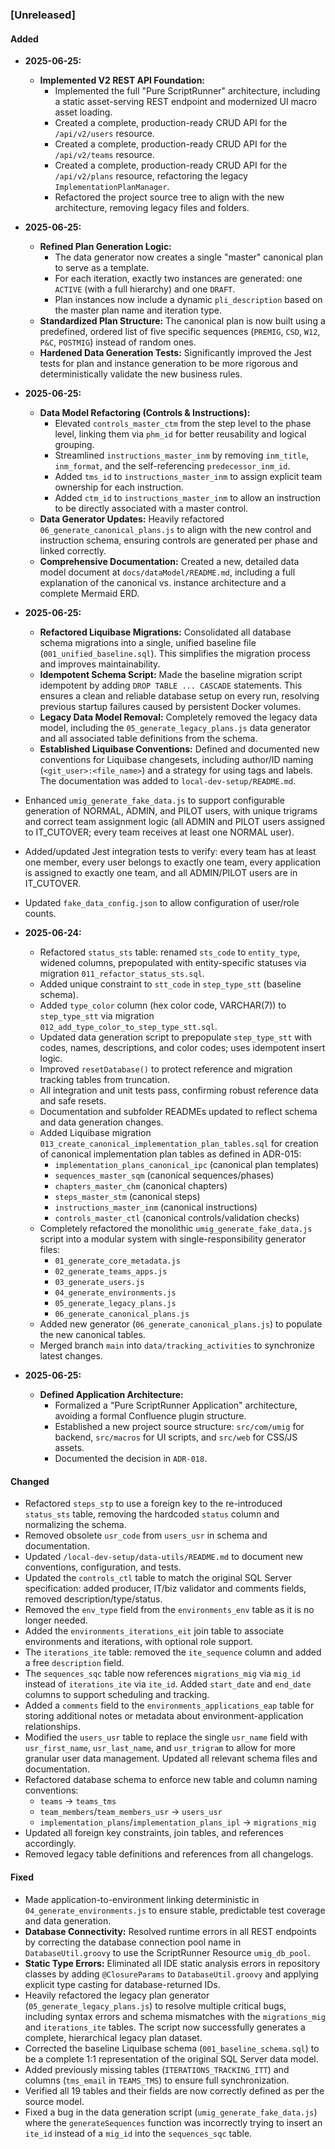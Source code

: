 ### [Unreleased]
#### Added
- **2025-06-25:**
    - **Implemented V2 REST API Foundation:**
        - Implemented the full "Pure ScriptRunner" architecture, including a static asset-serving REST endpoint and modernized UI macro asset loading.
        - Created a complete, production-ready CRUD API for the `/api/v2/users` resource.
        - Created a complete, production-ready CRUD API for the `/api/v2/teams` resource.
        - Created a complete, production-ready CRUD API for the `/api/v2/plans` resource, refactoring the legacy `ImplementationPlanManager`.
        - Refactored the project source tree to align with the new architecture, removing legacy files and folders.
- **2025-06-25:**
    - **Refined Plan Generation Logic:**
        - The data generator now creates a single "master" canonical plan to serve as a template.
        - For each iteration, exactly two instances are generated: one `ACTIVE` (with a full hierarchy) and one `DRAFT`.
        - Plan instances now include a dynamic `pli_description` based on the master plan name and iteration type.
    - **Standardized Plan Structure:** The canonical plan is now built using a predefined, ordered list of five specific sequences (`PREMIG`, `CSD`, `W12`, `P&C`, `POSTMIG`) instead of random ones.
    - **Hardened Data Generation Tests:** Significantly improved the Jest tests for plan and instance generation to be more rigorous and deterministically validate the new business rules.
- **2025-06-25:**
    - **Data Model Refactoring (Controls & Instructions):**
        - Elevated `controls_master_ctm` from the step level to the phase level, linking them via `phm_id` for better reusability and logical grouping.
        - Streamlined `instructions_master_inm` by removing `inm_title`, `inm_format`, and the self-referencing `predecessor_inm_id`.
        - Added `tms_id` to `instructions_master_inm` to assign explicit team ownership for each instruction.
        - Added `ctm_id` to `instructions_master_inm` to allow an instruction to be directly associated with a master control.
    - **Data Generator Updates:** Heavily refactored `06_generate_canonical_plans.js` to align with the new control and instruction schema, ensuring controls are generated per phase and linked correctly.
    - **Comprehensive Documentation:** Created a new, detailed data model document at `docs/dataModel/README.md`, including a full explanation of the canonical vs. instance architecture and a complete Mermaid ERD.

- **2025-06-25:**
    - **Refactored Liquibase Migrations:** Consolidated all database schema migrations into a single, unified baseline file (`001_unified_baseline.sql`). This simplifies the migration process and improves maintainability.
    - **Idempotent Schema Script:** Made the baseline migration script idempotent by adding `DROP TABLE ... CASCADE` statements. This ensures a clean and reliable database setup on every run, resolving previous startup failures caused by persistent Docker volumes.
    - **Legacy Data Model Removal:** Completely removed the legacy data model, including the `05_generate_legacy_plans.js` data generator and all associated table definitions from the schema.
    - **Established Liquibase Conventions:** Defined and documented new conventions for Liquibase changesets, including author/ID naming (`<git_user>:<file_name>`) and a strategy for using tags and labels. The documentation was added to `local-dev-setup/README.md`.
- Enhanced `umig_generate_fake_data.js` to support configurable generation of NORMAL, ADMIN, and PILOT users, with unique trigrams and correct team assignment logic (all ADMIN and PILOT users assigned to IT_CUTOVER; every team receives at least one NORMAL user).
- Added/updated Jest integration tests to verify: every team has at least one member, every user belongs to exactly one team, every application is assigned to exactly one team, and all ADMIN/PILOT users are in IT_CUTOVER.
- Updated `fake_data_config.json` to allow configuration of user/role counts.
- **2025-06-24:**
    - Refactored `status_sts` table: renamed `sts_code` to `entity_type`, widened columns, prepopulated with entity-specific statuses via migration `011_refactor_status_sts.sql`.
    - Added unique constraint to `stt_code` in `step_type_stt` (baseline schema).
    - Added `type_color` column (hex color code, VARCHAR(7)) to `step_type_stt` via migration `012_add_type_color_to_step_type_stt.sql`.
    - Updated data generation script to prepopulate `step_type_stt` with codes, names, descriptions, and color codes; uses idempotent insert logic.
    - Improved `resetDatabase()` to protect reference and migration tracking tables from truncation.
    - All integration and unit tests pass, confirming robust reference data and safe resets.
    - Documentation and subfolder READMEs updated to reflect schema and data generation changes.
    - Added Liquibase migration `013_create_canonical_implementation_plan_tables.sql` for creation of canonical implementation plan tables as defined in ADR-015:
        - `implementation_plans_canonical_ipc` (canonical plan templates)
        - `sequences_master_sqm` (canonical sequences/phases)
        - `chapters_master_chm` (canonical chapters)
        - `steps_master_stm` (canonical steps)
        - `instructions_master_inm` (canonical instructions)
        - `controls_master_ctl` (canonical controls/validation checks)
    - Completely refactored the monolithic `umig_generate_fake_data.js` script into a modular system with single-responsibility generator files:
        - `01_generate_core_metadata.js`
        - `02_generate_teams_apps.js`
        - `03_generate_users.js`
        - `04_generate_environments.js`
        - `05_generate_legacy_plans.js`
        - `06_generate_canonical_plans.js`
    - Added new generator (`06_generate_canonical_plans.js`) to populate the new canonical tables.
    - Merged branch `main` into `data/tracking_activities` to synchronize latest changes.
- **2025-06-25:**
    - **Defined Application Architecture:**
        - Formalized a "Pure ScriptRunner Application" architecture, avoiding a formal Confluence plugin structure.
        - Established a new project source structure: `src/com/umig` for backend, `src/macros` for UI scripts, and `src/web` for CSS/JS assets.
        - Documented the decision in `ADR-018`.
#### Changed
- Refactored `steps_stp` to use a foreign key to the re-introduced `status_sts` table, removing the hardcoded `status` column and normalizing the schema.
- Removed obsolete `usr_code` from `users_usr` in schema and documentation.
- Updated `/local-dev-setup/data-utils/README.md` to document new conventions, configuration, and tests.
- Updated the `controls_ctl` table to match the original SQL Server specification: added producer, IT/biz validator and comments fields, removed description/type/status.
- Removed the `env_type` field from the `environments_env` table as it is no longer needed.
- Added the `environments_iterations_eit` join table to associate environments and iterations, with optional role support.
- The `iterations_ite` table: removed the `ite_sequence` column and added a free `description` field.
- The `sequences_sqc` table now references `migrations_mig` via `mig_id` instead of `iterations_ite` via `ite_id`. Added `start_date` and `end_date` columns to support scheduling and tracking.
- Added a `comments` field to the `environments_applications_eap` table for storing additional notes or metadata about environment-application relationships.
- Modified the `users_usr` table to replace the single `usr_name` field with `usr_first_name`, `usr_last_name`, and `usr_trigram` to allow for more granular user data management. Updated all relevant schema files and documentation.
- Refactored database schema to enforce new table and column naming conventions:
    - `teams` → `teams_tms`
    - `team_members`/`team_members_usr` → `users_usr`
    - `implementation_plans`/`implementation_plans_ipl` → `migrations_mig`
- Updated all foreign key constraints, join tables, and references accordingly.
- Removed legacy table definitions and references from all changelogs.

#### Fixed
- Made application-to-environment linking deterministic in `04_generate_environments.js` to ensure stable, predictable test coverage and data generation.
- **Database Connectivity:** Resolved runtime errors in all REST endpoints by correcting the database connection pool name in `DatabaseUtil.groovy` to use the ScriptRunner Resource `umig_db_pool`.
- **Static Type Errors:** Eliminated all IDE static analysis errors in repository classes by adding `@ClosureParams` to `DatabaseUtil.groovy` and applying explicit type casting for database-returned IDs.
- Heavily refactored the legacy plan generator (`05_generate_legacy_plans.js`) to resolve multiple critical bugs, including syntax errors and schema mismatches with the `migrations_mig` and `iterations_ite` tables. The script now successfully generates a complete, hierarchical legacy plan dataset.
- Corrected the baseline Liquibase schema (`001_baseline_schema.sql`) to be a complete 1:1 representation of the original SQL Server data model.
- Added previously missing tables (`ITERATIONS_TRACKING_ITT`) and columns (`tms_email` in `TEAMS_TMS`) to ensure full synchronization.
- Verified all 19 tables and their fields are now correctly defined as per the source model.
- Fixed a bug in the data generation script (`umig_generate_fake_data.js`) where the `generateSequences` function was incorrectly trying to insert an `ite_id` instead of a `mig_id` into the `sequences_sqc` table.
